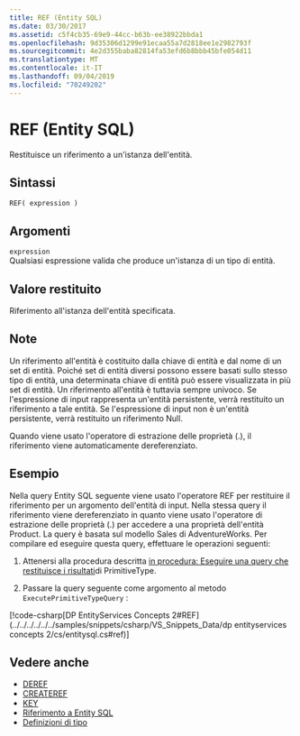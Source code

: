 ```yaml
---
title: REF (Entity SQL)
ms.date: 03/30/2017
ms.assetid: c5f4cb35-69e9-44cc-b63b-ee38922bbda1
ms.openlocfilehash: 9d35306d1299e91ecaa55a7d2818ee1e2982793f
ms.sourcegitcommit: 4e2d355baba82814fa53efd6b8bbb45bfe054d11
ms.translationtype: MT
ms.contentlocale: it-IT
ms.lasthandoff: 09/04/2019
ms.locfileid: "70249202"
---
```

# <a name="ref-entity-sql"></a>REF (Entity SQL)
Restituisce un riferimento a un'istanza dell'entità.  
  
## <a name="syntax"></a>Sintassi  
  
```  
REF( expression )   
```  
  
## <a name="arguments"></a>Argomenti  
 `expression`  
 Qualsiasi espressione valida che produce un'istanza di un tipo di entità.  
  
## <a name="return-value"></a>Valore restituito  
 Riferimento all'istanza dell'entità specificata.  
  
## <a name="remarks"></a>Note  
 Un riferimento all'entità è costituito dalla chiave di entità e dal nome di un set di entità. Poiché set di entità diversi possono essere basati sullo stesso tipo di entità, una determinata chiave di entità può essere visualizzata in più set di entità. Un riferimento all'entità è tuttavia sempre univoco. Se l'espressione di input rappresenta un'entità persistente, verrà restituito un riferimento a tale entità. Se l'espressione di input non è un'entità persistente, verrà restituito un riferimento Null.  
  
 Quando viene usato l'operatore di estrazione delle proprietà (.), il riferimento viene automaticamente dereferenziato.  
  
## <a name="example"></a>Esempio  
 Nella query Entity SQL seguente viene usato l'operatore REF per restituire il riferimento per un argomento dell'entità di input. Nella stessa query il riferimento viene dereferenziato in quanto viene usato l'operatore di estrazione delle proprietà (.) per accedere a una proprietà dell'entità Product. La query è basata sul modello Sales di AdventureWorks. Per compilare ed eseguire questa query, effettuare le operazioni seguenti:  
  
1. Attenersi alla procedura descritta [in procedura: Eseguire una query che restituisce i risultati](../how-to-execute-a-query-that-returns-primitivetype-results.md)di PrimitiveType.  
  
2. Passare la query seguente come argomento al metodo `ExecutePrimitiveTypeQuery` :  
  
 [!code-csharp[DP EntityServices Concepts 2#REF](../../../../../../samples/snippets/csharp/VS_Snippets_Data/dp entityservices concepts 2/cs/entitysql.cs#ref)]  
  
## <a name="see-also"></a>Vedere anche

- [DEREF](deref-entity-sql.md)
- [CREATEREF](createref-entity-sql.md)
- [KEY](key-entity-sql.md)
- [Riferimento a Entity SQL](entity-sql-reference.md)
- [Definizioni di tipo](type-definitions-entity-sql.md)
